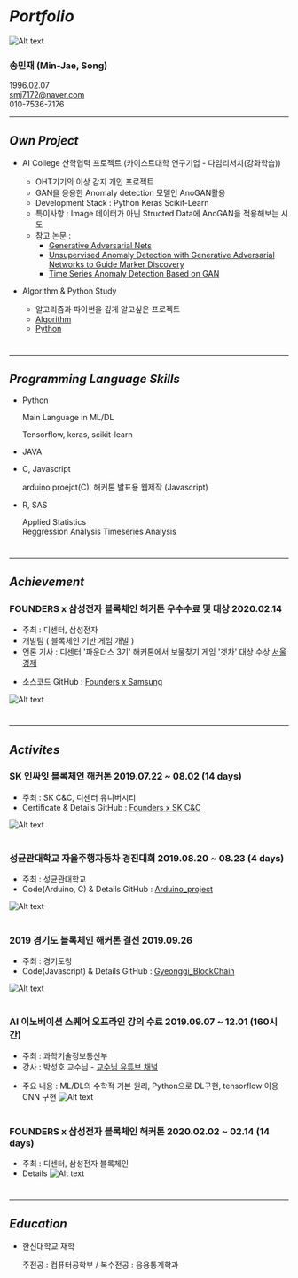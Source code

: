 # ***Portfolio***
![Alt text](/증사.jpg)
### **송민재 (Min-Jae, Song)**
1996.02.07  
smj7172@naver.com   
010-7536-7176   

---
   
## ***Own Project***

- AI College 산학협력 프로젝트 (카이스트대학 연구기업 - 다임리서치(강화학습))  
    - OHT기기의 이상 감지 개인 프로젝트 
    - GAN을 응용한 Anomaly detection 모델인 AnoGAN활용 
    - Development Stack : Python Keras Scikit-Learn
    - 특이사항 : Image 데이터가 아닌 Structed Data에 AnoGAN을 적용해보는 시도
    - 참고 논문 : 
       - [Generative Adversarial Nets](https://proceedings.neurips.cc/paper/2014/file/5ca3e9b122f61f8f06494c97b1afccf3-Paper.pdf)
       - [Unsupervised Anomaly Detection with Generative Adversarial Networks to Guide Marker Discovery](https://arxiv.org/abs/1703.05921)
       - [Time Series Anomaly Detection Based on GAN](https://ieeexplore.ieee.org/abstract/document/8931714)

- Algorithm & Python Study 
   - 알고리즘과 파이썬을 깊게 알고싶은 프로젝트
   - [Algorithm](https://github.com/hsu-201458085/Algorithm)
   - [Python](https://github.com/hsu-201458085/Python_Study)
#
---

## ***Programming Language Skills***

- Python

    Main Language in ML/DL

    Tensorflow, keras, scikit-learn


- JAVA
    

- C, Javascript
 
    arduino proejct(C), 해커톤 발표용 웹제작 (Javascript)
   

- R, SAS

    Applied Statistics   
        Reggression Analysis
        Timeseries Analysis 
        
#
---
   
## ***Achievement***

### FOUNDERS x 삼성전자 블록체인 해커톤 우수수료 및 대상                2020.02.14

- 주최 : 디센터, 삼성전자
- 개발팀 ( 블록체인 기반 게임 개발 )
- 언론 기사 : 디센터 '파운더스 3기' 해커톤에서 보물찾기 게임 '겟차' 대상 수상 [서울경제][newsLink]

[newsLink]: https://www.sedaily.com/NewsView/1YYYH6I3RX   
- 소스코드
GitHub : [Founders x Samsung][Samsunglink]

[Samsunglink]: https://github.com/hsu-201458085/Founders_Samsung "Linked GitHub"
![Alt text](/samsung.jpg)   
#

---

## ***Activites***

### SK 인싸잇 블록체인 해커톤                                     2019.07.22 ~ 08.02 (14 days)

- 주최 : SK C&C, 디센터 유니버시티
- Certificate & Details
GitHub : [Founders x SK C&C][SKlink]

[SKlink]: https://github.com/hsu-201458085/Portfolio/Activites/Founders_2rd "Linked GitHub"
![Alt text](/founders2.jpg)   
#
   
   
### 성균관대학교 자율주행자동차 경진대회                  2019.08.20 ~ 08.23 (4 days)

- 주최 : 성균관대학교
- Code(Arduino, C) & Details
GitHub : [Arduino_project][SK2link]

[SK2link]: https://github.com/hsu-201458085/Arduino_Project_SmartCar "Linked GitHub"
![Alt text](/arduino.jpg)   
#
   
    
    
### 2019 경기도 블록체인 해커톤 결선                                                     2019.09.26

- 주최 :  경기도청
- Code(Javascript) & Details
GitHub : [Gyeonggi_BlockChain][GBlink]

[GBlink]: https://github.com/hsu-201458085/MyReactPage "Linked GitHub"
![Alt text](/Gyeonggi_BC.jpg)   
#   
  
### AI 이노베이션 스퀘어 오프라인 강의 수료             2019.09.07 ~ 12.01 (160시간)

- 주최 : 과학기술정보통신부
- 강사 : 박성호 교수님 - [교수님 유튜브 채널][youtubelink]

[youtubelink]: https://www.youtube.com/channel/UCZAkjFAaT9gZk-nol6EIX9w
- 주요 내용 :  ML/DL의 수학적 기본 원리, Python으로 DL구현, tensorflow 이용 CNN 구현
![Alt text](/ai_innovation.jpg)   
#

### FOUNDERS x 삼성전자 블록체인 해커톤                2020.02.02 ~ 02.14 (14 days)

- 주최 :  디센터, 삼성전자 블록체인
- Details
![Alt text](/founders3.jpg)   
#

---

## ***Education***

- 한신대학교 재학  

    주전공 : 컴퓨터공학부 /  복수전공 : 응용통계학과      
#


